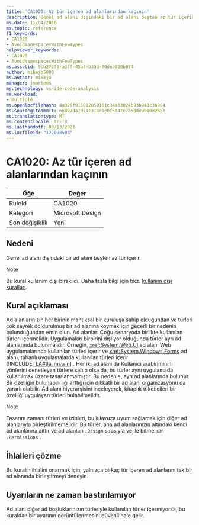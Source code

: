 ```yaml
---
title: 'CA1020: Az tür içeren ad alanlarından kaçının'
description: Genel ad alanı dışındaki bir ad alanı beşten az tür içerir.
ms.date: 11/04/2016
ms.topic: reference
f1_keywords:
- CA1020
- AvoidNamespacesWithFewTypes
helpviewer_keywords:
- CA1020
- AvoidNamespacesWithFewTypes
ms.assetid: 9cb272f6-a3ff-45af-b35d-70dea620b074
author: mikejo5000
ms.author: mikejo
manager: jmartens
ms.technology: vs-ide-code-analysis
ms.workload:
- multiple
ms.openlocfilehash: 4a326f915012850161c34a33824b93b941c36984
ms.sourcegitcommit: 68897da7d74c31ae1ebf5d47c7b5ddc9b108265b
ms.translationtype: MT
ms.contentlocale: tr-TR
ms.lasthandoff: 08/13/2021
ms.locfileid: "122098508"
---
```

# <a name="ca1020-avoid-namespaces-with-few-types"></a>CA1020: Az tür içeren ad alanlarından kaçının

|Öğe|Değer|
|-|-|
|RuleId|CA1020|
|Kategori|Microsoft.Design|
|Son değişiklik|Yeni|

## <a name="cause"></a>Nedeni

Genel ad alanı dışındaki bir ad alanı beşten az tür içerir.

> [!NOTE]
> Bu kural kullanım dışı bırakıldı. Daha fazla bilgi için bkz. [kullanım dışı kuralları](fxcop-unported-deprecated-rules.md).

## <a name="rule-description"></a>Kural açıklaması

Ad alanlarınızın her birinin mantıksal bir kuruluşa sahip olduğundan ve türleri çok seyrek doldurulmuş bir ad alanına koymak için geçerli bir nedenin bulunduğundan emin olun. Ad alanları Çoğu senaryoda birlikte kullanılan türleri içermelidir. Uygulamaları birbirini dışlıyor olduğunda türler ayrı ad alanlarında bulunmalıdır. Örneğin, <xref:System.Web.UI> ad alanı Web uygulamalarında kullanılan türleri içerir ve <xref:System.Windows.Forms> ad alanı, tabanlı uygulamalarda kullanılan türleri içerir [!INCLUDE[TLA#tla_mswin](../code-quality/includes/tlasharptla_mswin_md.md)] . Her iki ad alanı da Kullanıcı arabiriminin yönlerini denetleyen türlere sahip olsa da, bu türler aynı uygulamada kullanılmak üzere tasarlanmamıştır. Bu nedenle, ayrı ad alanlarında bulunur. Bir özelliğin bulunabilirliği arttığı için dikkatli bir ad alanı organizasyonu da yararlı olabilir. Ad alanı hiyerarşisini inceleyerek, kitaplık tüketicileri bir özelliği uygulayan türleri bulabilmelidir.

> [!NOTE]
> Tasarım zamanı türleri ve izinleri, bu kılavuza uyum sağlamak için diğer ad alanlarıyla birleştirilmemelidir. Bu türler, ana ad alanlarınızın altındaki kendi ad alanlarına aittir ve ad alanları `.Design` sırasıyla ve ile bitmelidir `.Permissions` .

## <a name="how-to-fix-violations"></a>İhlalleri çözme

Bu kuralın ihlalini onarmak için, yalnızca birkaç tür içeren ad alanlarını tek bir ad alanında birleştirmeyi deneyin.

## <a name="when-to-suppress-warnings"></a>Uyarıların ne zaman bastırılamıyor

Ad alanı diğer ad boşluklarınızın türleriyle kullanılan türler içermiyorsa, bu kuraldan bir uyarının görüntülenmesini güvenli hale gelir.
